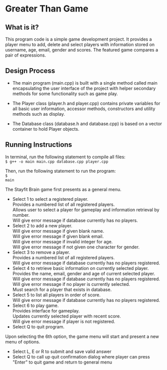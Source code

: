 Greater Than Game
=================

What is it?
-----------

This program code is a simple game development project. It provides a player 
  menu to add, delete and select players with information stored on username, 
  age, email, gender and scores. The featured game compares a pair of expressions.


Design Process
--------------

* The main program (main.cpp) is built with a single method called
  main encapsulating the user interface of the project with helper secondary
  methods for some functionality such as game play.

* The Player class (player.h and player.cpp) contains private variables for all 
  basic user information, accessor methods, constructors and utility methods such 
  as display. 

* The Database class (database.h and database.cpp) is based on a vector container 
  to hold Player objects.


Running Instructions
--------------------
  
In terminal, run the following statement to compile all files:<br />
<code>$ g++ -o main main.cpp database.cpp player.cpp</code>

Then, run the following statement to run the program:<br />
<code>$ main</code>
  
The Stayfit Brain game first presents as a general menu.
* Select 1 to select a registered player.<br />
    Provides a numbered list of all registered players.<br />
    Allows user to select a player for gameplay and information retrieval by 
    number.<br />
    Will give error message if database currently has no players.<br />
* Select 2 to add a new player.<br />
    Will give error message if given blank name.<br />
    Will give error message if given blank email.<br />
    Will give error message if invalid integer for age.<br />
    Will give error message if not given one character for gender.<br />
* Select 3 to remove a player.<br />
    Provides a numbered list of all registered players.<br />
    Will give error message if database currently has no players 
    registered.<br />
* Select 4 to retrieve basic information on currently selected player.<br />
    Provides the name, email, gender and age of current selected player.<br />
    Will give error message if database currently has no players 
    registered.<br />
    Will give error message if no player is currently selected.<br />
    Must search for a player that exists in database.<br />
* Select 5 to list all players in order of score.<br />
    Will give error message if database currently has no players 
    registered.<br />
* Select 6 to play game.<br />
    Provides interface for gameplay.<br />
    Updates currently selected player with recent score.<br />
    Will give error message if player is not registered.<br />
* Select Q to quit program.<br />

Upon selecting the 6th option, the game menu will start and present
   a new menu of options.<br />
* Select L, E or R to submit and save valid answer<br />
* Select Q to call up quit confirmation dialog where player can press<br />
   "Enter" to quit game and return to general menu<br />
